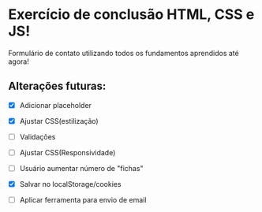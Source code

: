# Exercício de conclusão HTML, CSS e JS!

Formulário de contato utilizando todos os fundamentos aprendidos até agora!

## Alterações futuras:

- [x] Adicionar placeholder

- [x] Ajustar CSS(estilização)

- [ ] Validações

- [ ] Ajustar CSS(Responsividade)

- [ ] Usuário aumentar número de "fichas"

- [X] Salvar no localStorage/cookies

- [ ] Aplicar ferramenta para envio de email
